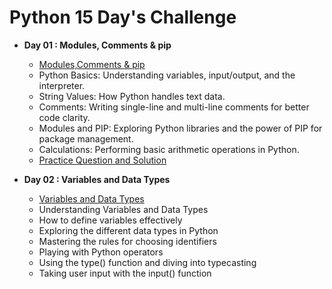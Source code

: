 # Python 15 Day's Challenge

- **Day 01 : Modules, Comments & pip**
  - [Modules,Comments & pip](https://github.com/itzsandeepshrma/Python-15-Days-Challenge/tree/main/Day01)
  - Python Basics: Understanding variables, input/output, and the interpreter.
  - String Values: How Python handles text data.
  - Comments: Writing single-line and multi-line comments for better code clarity.
  - Modules and PIP: Exploring Python libraries and the power of PIP for package management.
  - Calculations: Performing basic arithmetic operations in Python.
  - [Practice Question and Solution](https://github.com/itzsandeepshrma/Python-15-Days-Challenge/tree/main/Day01/Practice)

- **Day 02 : Variables and Data Types**
  - [Variables and Data Types](https://github.com/itzsandeepshrma/Python-15-Days-Challenge/tree/main/Day02)
  -  Understanding Variables and Data Types
  - How to define variables effectively
  - Exploring the different data types in Python
  - Mastering the rules for choosing identifiers
  - Playing with Python operators
  - Using the type() function and diving into typecasting
  - Taking user input with the input() function
